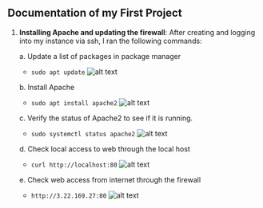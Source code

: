 ## Documentation of my First Project

1. **Installing Apache and updating the firewall**: After creating and logging into my instance via ssh, I ran the following commands:

    a. Update a list of packages in package manager

   - `sudo apt update`
     ![alt text](/dareyio-pbl/projectPictures/step1_p1.JPG)

    b. Install Apache
   - `sudo apt install apache2`
     ![alt text](/dareyio-pbl/projectPictures/step2_p1.JPG)

    c. Verify the status of Apache2 to see if it is running.
   - `sudo systemctl status apache2`
   ![alt text](/dareyio-pbl/projectPictures/step3_p1.JPG)

   d. Check local access to web through the local host
   - `curl http://localhost:80`
   ![alt text](/dareyio-pbl/projectPictures/step4_p1.JPG)

   e. Check web access from internet through the firewall
   - `http://3.22.169.27:80`
   ![alt text](/dareyio-pbl/projectPictures/step5_p1.JPG)